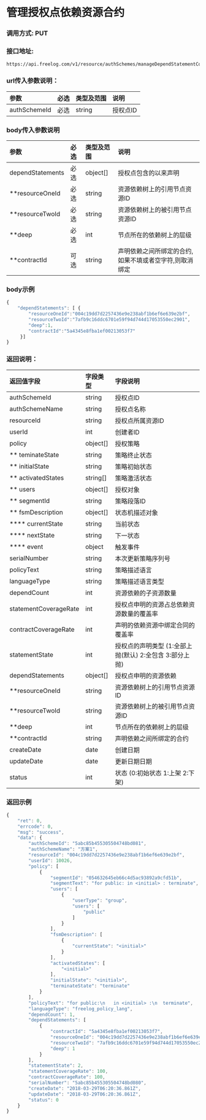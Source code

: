 # 管理授权点依赖资源合约


### 调用方式: PUT

### 接口地址:

```
https://api.freelog.com/v1/resource/authSchemes/manageDependStatementContracts/{authSchemeId}
```

### url传入参数说明：

| 参数 | 必选 | 类型及范围 | 说明 |
| :--- | :--- | :--- | :--- |
|authSchemeId|必选|string|授权点ID|


### body传入参数说明
| 参数 | 必选 | 类型及范围 | 说明 |
| :--- | :--- | :--- | :--- |
|dependStatements|必选|object[]|授权点包含的以来声明|
|**resourceOneId|必选|string|资源依赖树上的引用节点资源ID|
|**resourceTwoId|必选|string|资源依赖树上的被引用节点资源ID|
|**deep|必选|int|节点所在的依赖树上的层级|
|**contractId|可选|string|声明依赖之间所绑定的合约,如果不填或者空字符,则取消绑定|

### body示例

```js
{
	"dependStatements": [ {
		"resourceOneId":"004c19dd7d2257436e9e238abf1b6ef6e639e2bf",
        "resourceTwoId":"7afb9c16ddc6701e59f94d744d17053550ec2901",
        "deep":1,
        "contractId":"5a4345e8fba1ef00213053f7"
	 }]
}
```

### 返回说明：

| 返回值字段 | 字段类型 | 字段说明 |
| :--- | :--- | :--- |
| authSchemeId | string | 授权点ID |
| authSchemeName | string | 授权点名称 |
| resourceId| string | 授权点所属资源ID|
| userId | int | 创建者ID |
| policy | object[] | 授权策略 |
| ** teminateState | string | 策略终止状态 |
| ** initialState | string | 策略初始状态 |
| ** activatedStates | string[] | 策略激活状态 |
| ** users | object[] | 授权对象 |
| ** segmentId | string| 策略段落ID |
| ** fsmDescription | object[] | 状态机描述对象 |
| **** currentState | string| 当前状态 |
| **** nextState | string| 下一状态 |
| **** event | object| 触发事件 |
| serialNumber | string | 本次更新策略序列号 |
| policyText | string | 策略描述语言 |
| languageType | string | 策略描述语言类型 |
| dependCount| int | 资源依赖的子资源数量 |
| statementCoverageRate | int | 授权点申明的资源占总依赖资源数量的覆盖率 |
| contractCoverageRate | int | 声明的依赖资源中绑定合同的覆盖率 |
| statementState | int | 授权点的声明类型 (1:全部上抛(默认)  2:全包含  3:部分上抛) |
| dependStatements | object[] | 授权点申明的资源依赖 |
| **resourceOneId | string | 资源依赖树上的引用节点资源ID|
| **resourceTwoId | string | 资源依赖树上的被引用节点资源ID|
| **deep | int | 节点所在的依赖树上的层级|
| **contractId | string | 声明依赖之间所绑定的合约|
| createDate | date | 创建日期 |
| updateDate | date | 更新日期日期 |
| status | int | 状态 (0:初始状态 1:上架 2:下架) |


### 返回示例

```js
{
    "ret": 0,
    "errcode": 0,
    "msg": "success",
    "data": {
        "authSchemeId": "5abc85b455305504748bd081",
        "authSchemeName": "方案1",
        "resourceId": "004c19dd7d2257436e9e238abf1b6ef6e639e2bf",
        "userId": 10026,
        "policy": [
            {
                "segmentId": "054632645eb66c4d5ac93892a9cfd51b",
                "segmentText": "for public: in <initial> : terminate",
                "users": [
                    {
                        "userType": "group",
                        "users": [
                            "public"
                        ]
                    }
                ],
                "fsmDescription": [
                    {
                        "currentState": "<initial>"
                    }
                ],
                "activatedStates": [
                    "<initial>"
                ],
                "initialState": "<initial>",
                "terminateState": "terminate"
            }
        ],
        "policyText": "for public:\n   in <initial> :\n  terminate",
        "languageType": "freelog_policy_lang",
        "dependCount": 1,
        "dependStatements": [
            {
                "contractId": "5a4345e8fba1ef00213053f7",
                "resourceOneId": "004c19dd7d2257436e9e238abf1b6ef6e639e2bf",
                "resourceTwoId": "7afb9c16ddc6701e59f94d744d17053550ec2901",
                "deep": 1
            }
        ],
        "statementState": 2,
        "statementCoverageRate": 100,
        "contractCoverageRate": 100,
        "serialNumber": "5abc85b455305504748bd080",
        "createDate": "2018-03-29T06:20:36.861Z",
        "updateDate": "2018-03-29T06:20:36.861Z",
        "status": 0
    }
}
```